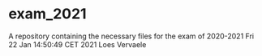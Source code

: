 # exam_2021
A repository containing the necessary files for the exam of 2020-2021
Fri 22 Jan 14:50:49 CET 2021
Loes Vervaele 
